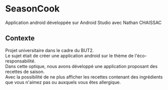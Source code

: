 # SeasonCook

Application android développée sur Android Studio avec Nathan CHAISSAC

## Contexte

Projet universitaire dans le cadre du BUT2.<br>
Le sujet était de créer une application android sur le thème de l'éco-responsabilité.<br>
Dans cette optique, nous avons développé une application proposant des recettes de saison.<br>
Avec la possibilité de ne plus afficher les recettes contenant des ingrédients que vous n'aimez pas ou auxquels vous êtes allergique.
